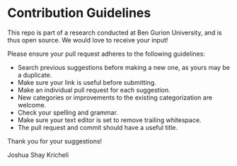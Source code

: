 # Contribution Guidelines

This repo is part of a research conducted at Ben Gurion University,
and is thus open source. We would love to receive your input!

Please ensure your pull request adheres to the following guidelines:

- Search previous suggestions before making a new one, as yours may be a duplicate.
- Make sure your link is useful before submitting.
- Make an individual pull request for each suggestion.
- New categories or improvements to the existing categorization are welcome.
- Check your spelling and grammar.
- Make sure your text editor is set to remove trailing whitespace.
- The pull request and commit should have a useful title.

Thank you for your suggestions!

Joshua Shay Kricheli
